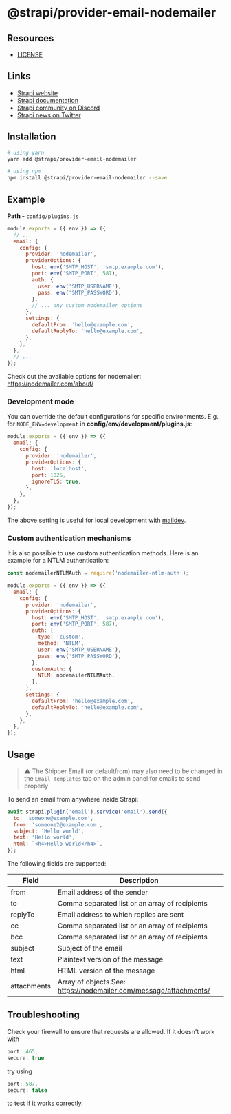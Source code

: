 # @strapi/provider-email-nodemailer

## Resources

- [LICENSE](LICENSE)

## Links

- [Strapi website](https://strapi.io/)
- [Strapi documentation](https://docs.strapi.io)
- [Strapi community on Discord](https://discord.strapi.io)
- [Strapi news on Twitter](https://twitter.com/strapijs)

## Installation

```bash
# using yarn
yarn add @strapi/provider-email-nodemailer

# using npm
npm install @strapi/provider-email-nodemailer --save
```

## Example

**Path -** `config/plugins.js`

```js
module.exports = ({ env }) => ({
  // ...
  email: {
    config: {
      provider: 'nodemailer',
      providerOptions: {
        host: env('SMTP_HOST', 'smtp.example.com'),
        port: env('SMTP_PORT', 587),
        auth: {
          user: env('SMTP_USERNAME'),
          pass: env('SMTP_PASSWORD'),
        },
        // ... any custom nodemailer options
      },
      settings: {
        defaultFrom: 'hello@example.com',
        defaultReplyTo: 'hello@example.com',
      },
    },
  },
  // ...
});
```

Check out the available options for nodemailer: https://nodemailer.com/about/

### Development mode

You can override the default configurations for specific environments. E.g. for
`NODE_ENV=development` in **config/env/development/plugins.js**:

```js
module.exports = ({ env }) => ({
  email: {
    config: {
      provider: 'nodemailer',
      providerOptions: {
        host: 'localhost',
        port: 1025,
        ignoreTLS: true,
      },
    },
  },
});
```

The above setting is useful for local development with
[maildev](https://github.com/maildev/maildev).

### Custom authentication mechanisms

It is also possible to use custom authentication methods.
Here is an example for a NTLM authentication:

```js
const nodemailerNTLMAuth = require('nodemailer-ntlm-auth');

module.exports = ({ env }) => ({
  email: {
    config: {
      provider: 'nodemailer',
      providerOptions: {
        host: env('SMTP_HOST', 'smtp.example.com'),
        port: env('SMTP_PORT', 587),
        auth: {
          type: 'custom',
          method: 'NTLM',
          user: env('SMTP_USERNAME'),
          pass: env('SMTP_PASSWORD'),
        },
        customAuth: {
          NTLM: nodemailerNTLMAuth,
        },
      },
      settings: {
        defaultFrom: 'hello@example.com',
        defaultReplyTo: 'hello@example.com',
      },
    },
  },
});
```

## Usage

> :warning: The Shipper Email (or defaultfrom) may also need to be changed in the `Email Templates` tab on the admin panel for emails to send properly

To send an email from anywhere inside Strapi:

```js
await strapi.plugin('email').service('email').send({
  to: 'someone@example.com',
  from: 'someone2@example.com',
  subject: 'Hello world',
  text: 'Hello world',
  html: `<h4>Hello world</h4>`,
});
```

The following fields are supported:

| Field       | Description                                                       |
| ----------- | ----------------------------------------------------------------- |
| from        | Email address of the sender                                       |
| to          | Comma separated list or an array of recipients                    |
| replyTo     | Email address to which replies are sent                           |
| cc          | Comma separated list or an array of recipients                    |
| bcc         | Comma separated list or an array of recipients                    |
| subject     | Subject of the email                                              |
| text        | Plaintext version of the message                                  |
| html        | HTML version of the message                                       |
| attachments | Array of objects See: https://nodemailer.com/message/attachments/ |

## Troubleshooting

Check your firewall to ensure that requests are allowed. If it doesn't work with

```js
port: 465,
secure: true
```

try using

```js
port: 587,
secure: false
```

to test if it works correctly.
